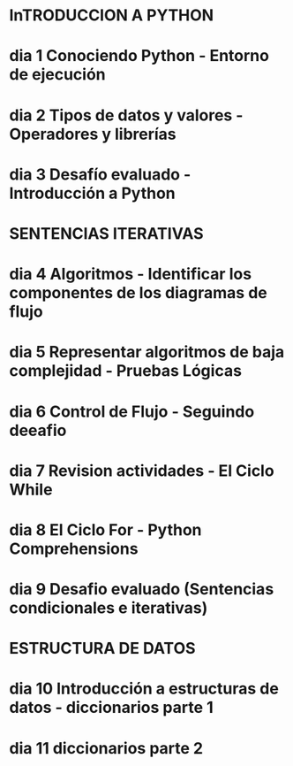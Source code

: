 # InTRODUCCION A PYTHON
# dia 1  Conociendo Python - Entorno de ejecución
# dia 2  Tipos de datos y valores - Operadores y librerías
# dia 3  Desafío evaluado - Introducción a Python
# 
# SENTENCIAS ITERATIVAS
# dia 4  Algoritmos - Identificar los componentes de los diagramas de flujo
# dia 5  Representar algoritmos de baja complejidad - Pruebas Lógicas
# dia 6  Control de Flujo - Seguindo deeafio
# dia 7  Revision actividades -  El Ciclo While
# dia 8  El Ciclo For - Python Comprehensions
# dia 9  Desafio evaluado (Sentencias condicionales e iterativas)
#
# ESTRUCTURA DE DATOS
#
# dia 10 Introducción a estructuras de datos - diccionarios parte 1
# dia 11 diccionarios parte 2

